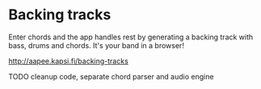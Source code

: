 # Backing tracks

Enter chords and the app handles rest by generating a backing track with bass, drums and chords. It's your band in a browser!

http://aapee.kapsi.fi/backing-tracks

TODO cleanup code, separate chord parser and audio engine

